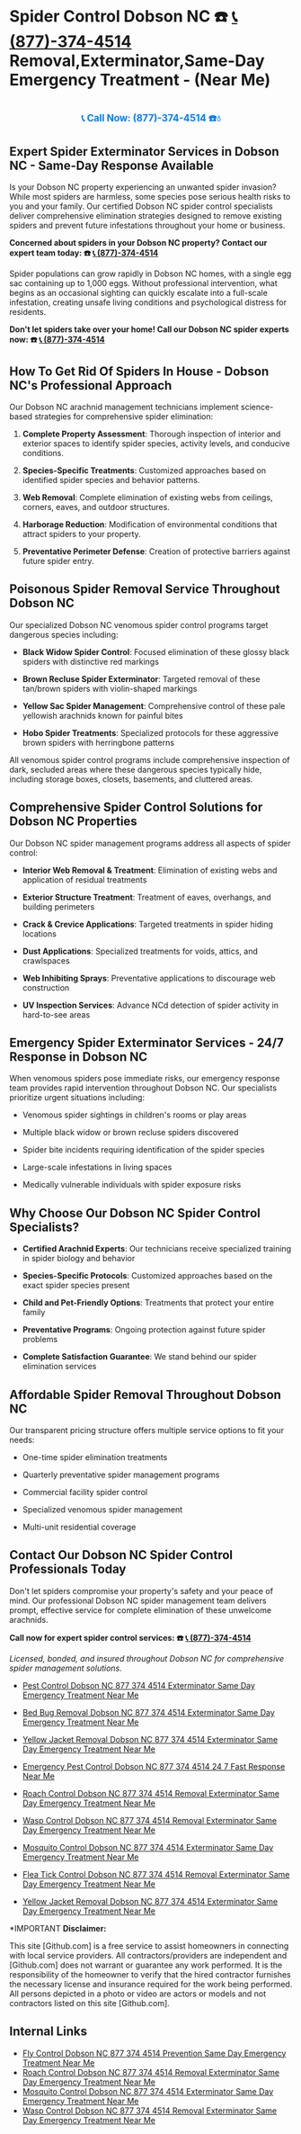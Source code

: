 # Spider Control Dobson NC ☎️ [📞 (877)-374-4514](https://pest-control-4514.netlify.app) Removal,Exterminator,Same-Day Emergency Treatment - (Near Me)
# 

<p align="center" style="font-size: 1.2em; font-weight: bold; margin: 20px 0;">
  <a href="https://pest-control-4514.netlify.app" target="_blank" style="color: #007BFF; text-decoration: none;">📞 Call Now: (877)-374-4514 ☎️💧</a>
</p>

## Expert Spider Exterminator Services in Dobson NC - Same-Day Response Available

Is your Dobson NC property experiencing an unwanted spider invasion? While most spiders are harmless, some species pose serious health risks to you and your family. Our certified Dobson NC spider control specialists deliver comprehensive elimination strategies designed to remove existing spiders and prevent future infestations throughout your home or business.

**Concerned about spiders in your Dobson NC property? Contact our expert team today: ☎️ [📞 (877)-374-4514](https://pest-control-4514.netlify.app)**

Spider populations can grow rapidly in Dobson NC homes, with a single egg sac containing up to 1,000 eggs. Without professional intervention, what begins as an occasional sighting can quickly escalate into a full-scale infestation, creating unsafe living conditions and psychological distress for residents.

**Don't let spiders take over your home! Call our Dobson NC spider experts now: ☎️ [📞 (877)-374-4514](https://pest-control-4514.netlify.app)**

## How To Get Rid Of Spiders In House - Dobson NC's Professional Approach

Our Dobson NC arachnid management technicians implement science-based strategies for comprehensive spider elimination:

1. **Complete Property Assessment**: Thorough inspection of interior and exterior spaces to identify spider species, activity levels, and conducive conditions.

2. **Species-Specific Treatments**: Customized approaches based on identified spider species and behavior patterns.

3. **Web Removal**: Complete elimination of existing webs from ceilings, corners, eaves, and outdoor structures.

4. **Harborage Reduction**: Modification of environmental conditions that attract spiders to your property.

5. **Preventative Perimeter Defense**: Creation of protective barriers against future spider entry.

## Poisonous Spider Removal Service Throughout Dobson NC

Our specialized Dobson NC venomous spider control programs target dangerous species including:

- **Black Widow Spider Control**: Focused elimination of these glossy black spiders with distinctive red markings

- **Brown Recluse Spider Exterminator**: Targeted removal of these tan/brown spiders with violin-shaped markings

- **Yellow Sac Spider Management**: Comprehensive control of these pale yellowish arachnids known for painful bites

- **Hobo Spider Treatments**: Specialized protocols for these aggressive brown spiders with herringbone patterns

All venomous spider control programs include comprehensive inspection of dark, secluded areas where these dangerous species typically hide, including storage boxes, closets, basements, and cluttered areas.

## Comprehensive Spider Control Solutions for Dobson NC Properties

Our Dobson NC spider management programs address all aspects of spider control:

- **Interior Web Removal & Treatment**: Elimination of existing webs and application of residual treatments

- **Exterior Structure Treatment**: Treatment of eaves, overhangs, and building perimeters

- **Crack & Crevice Applications**: Targeted treatments in spider hiding locations

- **Dust Applications**: Specialized treatments for voids, attics, and crawlspaces

- **Web Inhibiting Sprays**: Preventative applications to discourage web construction

- **UV Inspection Services**: Advance NCd detection of spider activity in hard-to-see areas

## Emergency Spider Exterminator Services - 24/7 Response in Dobson NC

When venomous spiders pose immediate risks, our emergency response team provides rapid intervention throughout Dobson NC. Our specialists prioritize urgent situations including:

- Venomous spider sightings in children's rooms or play areas

- Multiple black widow or brown recluse spiders discovered

- Spider bite incidents requiring identification of the spider species

- Large-scale infestations in living spaces

- Medically vulnerable individuals with spider exposure risks

## Why Choose Our Dobson NC Spider Control Specialists?

- **Certified Arachnid Experts**: Our technicians receive specialized training in spider biology and behavior

- **Species-Specific Protocols**: Customized approaches based on the exact spider species present

- **Child and Pet-Friendly Options**: Treatments that protect your entire family

- **Preventative Programs**: Ongoing protection against future spider problems

- **Complete Satisfaction Guarantee**: We stand behind our spider elimination services

## Affordable Spider Removal Throughout Dobson NC

Our transparent pricing structure offers multiple service options to fit your needs:

- One-time spider elimination treatments

- Quarterly preventative spider management programs

- Commercial facility spider control

- Specialized venomous spider management

- Multi-unit residential coverage

## Contact Our Dobson NC Spider Control Professionals Today

Don't let spiders compromise your property's safety and your peace of mind. Our professional Dobson NC spider management team delivers prompt, effective service for complete elimination of these unwelcome arachnids.

**Call now for expert spider control services: ☎️ [📞 (877)-374-4514](https://pest-control-4514.netlify.app)**

*Licensed, bonded, and insured throughout Dobson NC for comprehensive spider management solutions.*


- [Pest Control Dobson NC 877 374 4514 Exterminator Same Day Emergency Treatment Near Me](https://github.com/allyoucaneatsushiin/pest-control/blob/main/Pest-Control-Dobson-NC-877-374-4514-Exterminator-Same-Day-Emergency-Treatment-Near-Me.md)
- [Bed Bug Removal Dobson NC 877 374 4514 Exterminator Same Day Emergency Treatment Near Me](https://github.com/allyoucaneatsushiin/pest-control/blob/main/Bed-Bug-Removal-Dobson-NC-877-374-4514-Exterminator-Same-Day-Emergency-Treatment-Near-Me.md)
- [Yellow Jacket Removal Dobson NC 877 374 4514 Exterminator Same Day Emergency Treatment Near Me](https://github.com/allyoucaneatsushiin/pest-control/blob/main/Yellow-Jacket-Removal-Dobson-NC-877-374-4514-Exterminator-Same-Day-Emergency-Treatment-Near-Me.md)


- [Emergency Pest Control Dobson NC 877 374 4514 24 7 Fast Response Near Me](https://github.com/allyoucaneatsushiin/pest-control/blob/main/Emergency-Pest-Control-Dobson-NC-877-374-4514-24-7-Fast-Response-Near-Me.md)
- [Roach Control Dobson NC 877 374 4514 Removal Exterminator Same Day Emergency Treatment Near Me](https://github.com/allyoucaneatsushiin/pest-control/blob/main/Roach-Control-Dobson-NC-877-374-4514-Removal-Exterminator-Same-Day-Emergency-Treatment-Near-Me.md)
- [Wasp Control Dobson NC 877 374 4514 Removal Exterminator Same Day Emergency Treatment Near Me](https://github.com/allyoucaneatsushiin/pest-control/blob/main/Wasp-Control-Dobson-NC-877-374-4514-Removal-Exterminator-Same-Day-Emergency-Treatment-Near-Me.md)


- [Mosquito Control Dobson NC 877 374 4514 Exterminator Same Day Emergency Treatment Near Me](https://github.com/allyoucaneatsushiin/pest-control/blob/main/Mosquito-Control-Dobson-NC-877-374-4514-Exterminator-Same-Day-Emergency-Treatment-Near-Me.md)
- [Flea Tick Control Dobson NC 877 374 4514 Removal Exterminator Same Day Emergency Treatment Near Me](https://github.com/allyoucaneatsushiin/pest-control/blob/main/Flea-Tick-Control-Dobson-NC-877-374-4514-Removal-Exterminator-Same-Day-Emergency-Treatment-Near-Me.md)
- [Yellow Jacket Removal Dobson NC 877 374 4514 Exterminator Same Day Emergency Treatment Near Me](https://github.com/allyoucaneatsushiin/pest-control/blob/main/Yellow-Jacket-Removal-Dobson-NC-877-374-4514-Exterminator-Same-Day-Emergency-Treatment-Near-Me.md)


*IMPORTANT **Disclaimer:**  

This site [Github.com] is a free service to assist homeowners in connecting with local service providers. All contractors/providers are independent and [Github.com] does not warrant or guarantee any work performed. It is the responsibility of the homeowner to verify that the hired contractor furnishes the necessary license and insurance required for the work being performed. All persons depicted in a photo or video are actors or models and not contractors listed on this site [Github.com].


## Internal Links
- [Fly Control Dobson NC 877 374 4514 Prevention Same Day Emergency Treatment Near Me](https://github.com/allyoucaneatsushiin/pest-control/blob/main/Fly-Control-Dobson-NC-877-374-4514-Prevention-Same-Day-Emergency-Treatment-Near-Me.md)
- [Roach Control Dobson NC 877 374 4514 Removal Exterminator Same Day Emergency Treatment Near Me](https://github.com/allyoucaneatsushiin/pest-control/blob/main/Roach-Control-Dobson-NC-877-374-4514-Removal-Exterminator-Same-Day-Emergency-Treatment-Near-Me.md)
- [Mosquito Control Dobson NC 877 374 4514 Exterminator Same Day Emergency Treatment Near Me](https://github.com/allyoucaneatsushiin/pest-control/blob/main/Mosquito-Control-Dobson-NC-877-374-4514-Exterminator-Same-Day-Emergency-Treatment-Near-Me.md)
- [Wasp Control Dobson NC 877 374 4514 Removal Exterminator Same Day Emergency Treatment Near Me](https://github.com/allyoucaneatsushiin/pest-control/blob/main/Wasp-Control-Dobson-NC-877-374-4514-Removal-Exterminator-Same-Day-Emergency-Treatment-Near-Me.md)
